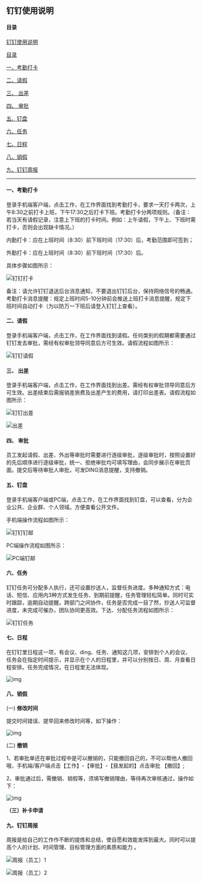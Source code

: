 

## 钉钉使用说明



#### 目录

[钉钉使用说明](#钉钉使用说明)

[目录](#目录)

[一、考勤打卡](#一考勤打卡)

[二、请假](#二请假)

[三、 出差](#三-出差)

[四、 审批](#四-审批)

[五、钉盘](#五钉盘)

[六、任务](#六任务)

[七、日程](#七日程)

[八、销假](#八销假)

[九、钉钉周报](#九钉钉周报)

------

  

#### 一、考勤打卡

登录手机端客户端，点击工作，在工作界面找到考勤打卡，要求一天打卡两次，上午8:30之前打卡上班，下午17:30之后打卡下班。考勤打卡分两项规则。（备注：若当天有请假记录，注意上下班的打卡时间。例如：上午请假，下午上、下班时需打卡，否则会出现缺卡情况。）

内勤打卡：应在上班时间（8:30）前下班时间（17:30）后，考勤范围即可签到；

外勤打卡：应在上班时间（8:30）前下班时间（17:30）后。

具体步骤如图所示：

![钉钉打卡](assets/钉钉打卡.png)                         

备注：请允许钉钉退送后台消息通知，不要退出钉钉后台，保持网络信号的畅通。考勤打卡消息提醒：规定上班时间5-10分钟前会推送上班打卡消息提醒，规定下班时间自动打卡（为以防万一下班后请登入钉钉上查看）。

#### 二、请假

登录手机端客户端，点击工作，在工作界面找到请假。任何类别的假期都需要通过钉钉发去审批，需经有权审批领导同意后方可生效。请假流程如图所示：

![钉钉请假](assets/钉钉请假.png)

#### 三、 出差

登录手机端客户端，点击工作，在工作界面找到出差。需经有权审批领导同意后方可生效。出差结束后需报销差旅费及出差产生的费用，请打印出差表。请假流程如图所示：

![钉钉出差](assets/钉钉出差.png)

![出差](assets/出差.png)

#### 四、 审批

员工发起请假、出差、外出等审批时需要进行逐级审批，逐级审批时，按照设置好的先后顺序进行逐级审批，统一、拒绝审批均可填写理由，会同步展示在审批页面。提交后等待审批人审批，可发DING消息提醒，支持撤销。

#### 五、钉盘

登录手机端客户端或PC端，点击工作，在工作界面找到钉盘，可以查看，分为企业公共、企业群、个人领域。方便查看公开文件。

手机端操作流程如图所示：

![钉钉钉邮](assets/钉钉钉邮.png)

PC端操作流程如图所示：

![PC端钉邮](assets/PC端钉邮.png)

#### 六、任务

钉钉任务可分配多人执行，还可设置抄送人，监督任务进度。多种通知方式：电话、短信、应用内3种方式发生任务、到期前提醒，任务管理轻松简单。同时可实时跟踪，逾期自动提醒。跨部门之间协作，任务是否完成一目了然，抄送人可监督进度，未完成可催办，团队协同更高效。下达、分配任务流程如图所示：

![钉钉任务](assets/钉钉任务.png)



#### 七、日程

在钉钉里日程这一项，有会议、ding、任务、通知这几项，安排到个人的会议、任务会在指定时间提示，并显示在个人的日程里，并可以分别按日、周、月查看日程安排。任务完成情况，在日程里无法体现。

![img](assets/wps1-1562552671623.jpg) 

#### 八、销假

(一) **修改时间**

提交时间错误、提早回来修改时间等，如下操作：

![img](assets/钉钉销假（修改）.jpg) 

(二) **撤销**

1、若审批单还在审批过程中是可以撤销的，只能撤回自己的，不可以帮他人撤回哦，手机端/客户端点击【工作】-【审批】-【我发起的】点击审批  【撤回】;

2、审批通过后，需撤销、销假等，须填写撤销理由，等待再次审核通过，操作如下：

![img](assets/钉钉撤销.jpg)  

**（三）补卡申请**



#### 九、钉钉周报

周报是给自己的工作作不断的提炼和总结，使自愿和效能发挥到最大。同时可以提高个人的计划、时间管理、目标管理方面的素质和能力 。

![周报（员工）1](assets/周报（员工）1.png)



![周报（员工）2](assets/周报（员工）2.png)